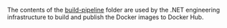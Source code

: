 The contents of the [build-pipeline](build-pipeline) folder are used by the .NET engineering infrastructure to build and publish the Docker images to Docker Hub.
